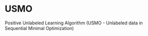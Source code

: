 # USMO
Positive Unlabeled Learning Algorithm (USMO - Unlabeled data in Sequential Minimal Optimization)
